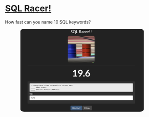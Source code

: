# [SQL Racer!](https://spannbaueradam.shinyapps.io/sql-racer/)
How fast can you name 10 SQL keywords?

<p align="center">
  <a href="https://spannbaueradam.shinyapps.io/sql-racer/">
    <img src="www/sql-racer-screen.png" width="80%" style="border-radius: 3%">
  </a>
</p>


